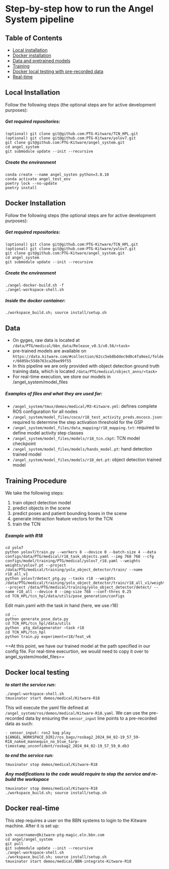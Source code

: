 # Step-by-step how to run the Angel System pipeline

## Table of Contents
- [Local installation](#localinstallation)
- [Docker installation](#dockerinstallation)
- [Data and pretrained models](#data)
- [Training](#training)
- [Docker local testing with pre-recorded data](#local)
- [Real-time](#realtime)

## Local Installation <a name = "localinstallation"></a>

Follow the following steps (the optional steps are for active development purposes):

##### Get required repositories:
```
(optional) git clone git@github.com:PTG-Kitware/TCN_HPL.git
(optional) git clone git@github.com:PTG-Kitware/yolov7.git
git clone git@github.com:PTG-Kitware/angel_system.git
cd angel_system
git submodule update --init --recursive
```

##### Create the environment
```
conda create --name angel_systen python=3.8.10
conda activate angel_test_env
poetry lock --no-update
poetry install
```

##### 

## Docker Installation <a name = "dockerinstallation"></a>

Follow the following steps (the optional steps are for active development purposes):
##### Get required repositories:
```
(optional) git clone git@github.com:PTG-Kitware/TCN_HPL.git
(optional) git clone git@github.com:PTG-Kitware/yolov7.git
git clone git@github.com:PTG-Kitware/angel_system.git
cd angel_system
git submodule update --init --recursive
```
##### Create the environment
```
./angel-docker-build.sh -f
./angel-workspace-shell.sh
```

##### Inside the docker container:
```
./workspace_build.sh; source install/setup.sh
```

## Data <a name = "data"></a>
- On gyges, raw data is located at `/data/PTG/medical/bbn_data/Release_v0.5/v0.56/<task>`
- pre-trained models are available on `https://data.kitware.com/#collection/62cc5eb8bddec9d0c4fa9ee1/folder/6605bc558b763ca20ae99f55`
- In this pipeline we are only provided with object detection ground truth training data, which is located `/data/PTG/medical/object_anns/<task>`
- For real-time execution, we store our models in /angel_system/model_files

##### Examples of files and what they are used for:

- `/angel_system/tmux/demos/medical/M3-Kitware.yml`: defines complete ROS configuration for all nodes
- `/angel_system/model_files/coco/r18_test_activity_preds.mscoco.json`: required to determine the step activation threshold for the GSP
- `/angel_system/model_files/data_mapping/r18_mapping.txt`: required to define model activity step classes
- `/angel_system/model_files/models/r18_tcn.ckpt`: TCN model checkpoint
- `/angel_system/model_files/models/hands_model.pt`: hand detection trained model
- `/angel_system/model_files/models/r18_det.pt`: object detection trained model


## Training Procedure <a name = "training"></a>

We take the following steps:
1. train object detection model
2. predict objects in the scene
3. predict poses and patient bounding boxes in the scene
4. generate interaction feature vectors for the TCN
5. train the TCN

##### Example with R18
```
cd yolo7
python yolov7/train.py --workers 8 --device 0 --batch-size 4 --data configs/data/PTG/medical/r18_task_objects.yaml --img 768 768 --cfg configs/model/training/PTG/medical/yolov7_r18.yaml --weights weights/yolov7.pt --project /data/PTG/medical/training/yolo_object_detector/train/ --name r18_all_v1
python yolov7/detect_ptg.py --tasks r18 --weights /data/PTG/medical/training/yolo_object_detector/train/r18_all_v1/weights/best.pt --project /data/PTG/medical/training/yolo_object_detector/detect/ --name r18_all --device 0 --img-size 768 --conf-thres 0.25
cd TCN_HPL/tcn_hpl/data/utils/pose_generation/configs
```
Edit main.yaml with the task in hand (here, we use r18)
```
cd ..
python generate_pose_data.py
cd TCN_HPL/tcn_hpl/data/utils
python  ptg_datagenerator –task r18
cd TCN_HPL/tcn_hpl
python train.py experiment=r18/feat_v6
```

==At this point, we have our trained model at the path specified in our config file. For real-time execurtion, we would need to copy it over to angel_system/model_files==


## Docker local testing <a name = "local"></a>

***to start the service run:***
```
./angel-workspace-shell.sh
tmuxinator start demos/medical/Kitware-R18
```

This will execute the yaml file defined at `/angel_system/ros/demos/medical/Kitware-R18.yaml`. We can use the pre-recorded data by ensuring the `sensor_input` line points to a pre-recorded data as such:

`- sensor_input: ros2 bag play ${ANGEL_WORKSPACE_DIR}/ros_bags/rosbag2_2024_04_02-19_57_59-R18_naked_mannequin_no_blue_tarp-timestamp_unconfident/rosbag2_2024_04_02-19_57_59_0.db3`

***to end the service run:***
```
tmuxinator stop demos/medical/Kitware-R18
```

***Any modifications to the code would require to stop the service and re-build the workspace***
```
tmuxinator stop demos/medical/Kitware-R18
./workspace_build.sh; source install/setup.sh
```


## Docker real-time <a name = "realtime"></a>

This step requires a user on the BBN systems to login to the Kitware machine. After it is set up:

```
ssh <username>@kitware-ptg-magic.eln.bbn.com
cd angel/angel_system
git pull
git submodule update --init --recursive
./angel-workspace-shell.sh
./workspace_build.sh; source install/setup.sh
tmuxinator start demos/medical/BBN-integrate-Kitware-R18
```

